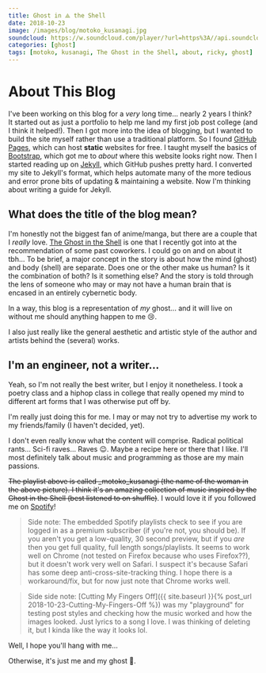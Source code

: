 ```yaml
---
title: Ghost in ⟁ the Shell
date: 2018-10-23
image: /images/blog/motoko_kusanagi.jpg
soundcloud: https://w.soundcloud.com/player/?url=https%3A//api.soundcloud.com/tracks/333039211
categories: [ghost]
tags: [motoko, kusanagi, The Ghost in the Shell, about, ricky, ghost]
---
```


# About This Blog
I've been working on this blog for a *very* long time... nearly 2 years I think? It started out as just a portfolio to help me land my first job post college (and I think it helped!). Then I got more into the idea of blogging, but I wanted to build the site myself rather than use a traditional platform. So I found [GitHub Pages](https://pages.github.com/), which can host **static** websites for free. I taught myself the basics of [Bootstrap](https://getbootstrap.com/), which got me to *about* where this website looks right now. Then I started reading up on [Jekyll](https://jekyllrb.com/), which GitHub pushes pretty hard. I converted my site to Jekyll's format, which helps automate many of the more tedious and error prone bits of updating & maintaining a website. Now I'm thinking about writing a guide for Jekyll.

## What does the title of the blog mean?
I'm honestly not the biggest fan of anime/manga, but there are a couple that I _really_ love. [The Ghost in the Shell](https://en.wikipedia.org/wiki/Ghost_in_the_Shell_(manga)) is one that I recently got into at the recommendation of some past coworkers. I could go on and on about it tbh... To be brief, a major concept in the story is about how the mind (ghost) and body (shell) are separate. Does one or the other make us human? Is it the combination of both? Is it something else? And the story is told through the lens of someone who may or may not have a human brain that is encased in an entirely cybernetic body.

In a way, this blog is a representation of *my* ghost... and it will live on without me should anything happen to me 😢.

I also just really like the general aesthetic and artistic style of the author and artists behind the (several) works.

## I'm an engineer, not a writer...
Yeah, so I'm not really the best writer, but I enjoy it nonetheless. I took a poetry class and a hiphop class in college that really opened my mind to different art forms that I was otherwise put off by.

I'm really just doing this for me. I may or may not try to advertise my work to my friends/family (I haven't decided, yet).

I don't even really know what the content will comprise. Radical political rants... Sci-fi raves... Raves 😉. Maybe a recipe here or there that I like. I'll most definitely talk about music and programming as those are my main passions.

~~The playlist above is called _motoko_kusanagi (the name of the woman in the above picture). I think it's an amazing collection of music inspired by the Ghost in the Shell (best listened to on shuffle)~~. I would love it if you followed me on [Spotify](https://open.spotify.com/user/128381503?si=sCIXR-UGQ8WwxdsvVM7m2A)!

> Side note: The embedded Spotify playlists check to see if you are logged in as a premium subscriber (if you're not, you should be). If you aren't you get a low-quality, 30 second preview, but if you *are* then you get full quality, full length songs/playlists. It seems to work well on Chrome (not tested on Firefox because who uses Firefox??), but it doesn't work very well on Safari. I suspect it's because Safari has some deep anti-cross-site-tracking thing. I hope there is a workaround/fix, but for now just note that Chrome works well.

> Side side note: [Cutting My Fingers Off]({{ site.baseurl }}{% post_url 2018-10-23-Cutting-My-Fingers-Off %}) was my "playground" for testing post styles and checking how the music worked and how the images looked. Just lyrics to a song I love. I was thinking of deleting it, but I kinda like the way it looks lol.

Well, I hope you'll hang with me...

Otherwise, it's just me and my ghost 👻.